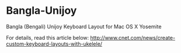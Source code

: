 # Bangla-Unijoy
Bangla (Bengali) Unijoy Keyboard Layout for Mac OS X Yosemite


For details, read this article below:
http://www.cnet.com/news/create-custom-keyboard-layouts-with-ukelele/
